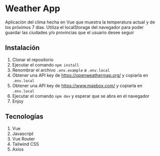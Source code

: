 # Weather App

Aplicación del clima hecha en Vue que muestra la temperatura actual y de los próximos 7 días. Utiliza el localStorage del navegador para poder guardar las ciudades y/o provincias que el usuario desee seguir

## Instalación

1. Clonar el repositorio
2. Ejecutar el comando `npm install`
3. Renombrar el archivo `.env.example` a `.env.local`
4. Obtener una API key de https://openweathermap.org/ y copiarla en `.env.local`
5. Obtener una API key de https://www.mapbox.com/ y copiarla en `.env.local`
6. Ejecutar el comando `npm dev` y esperar que se abra en el navegador
7. Enjoy

## Tecnologías

1. Vue
2. Javascript
3. Vue Router
4. Tailwind CSS
5. Axios
